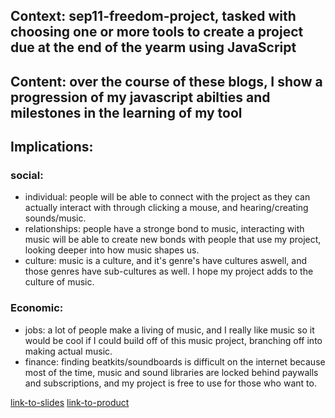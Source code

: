 ## Context: sep11-freedom-project, tasked with choosing one or more tools to create a project due at the end of the yearm using JavaScript

## Content: over the course of these blogs, I show a progression of my javascript abilties and milestones in the learning of my tool

## Implications:
### social:
* individual:
 people will be able to connect with the project as they can actually interact with through clicking a mouse, and hearing/creating sounds/music.
* relationships:
people have a stronge bond to music, interacting with music will be able to create new bonds with people that use my project, looking deeper into how music shapes us.
* culture:
music is a culture, and it's genre's have cultures aswell, and those genres have sub-cultures as well. I hope my project adds to the culture of music.
### Economic:
* jobs:
a lot of people make a living of music, and I really like music so it would be cool if I could build off of this music project, branching off into making actual music.
* finance:
finding  beatkits/soundboards is difficult on the internet because most of the time, music and sound libraries are locked behind paywalls and subscriptions, and my project is free to use for those who want to.

 [link-to-slides](https://docs.google.com/presentation/d/1yHo2iNFqglOyMtos_2NfySCTtuh9JD0_zPPQPlb8DCE/edit#slide=id.p)
 [link-to-product]()
